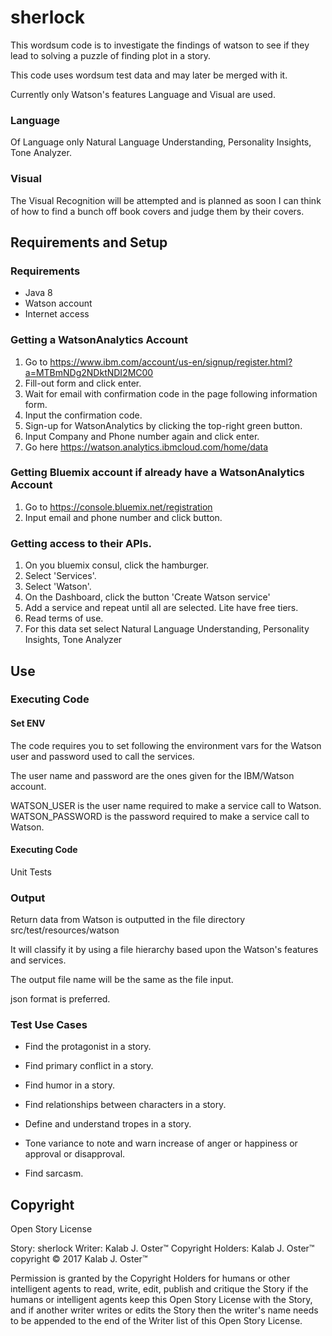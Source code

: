 # sherlock

This wordsum code is to investigate the findings of watson to see if they lead to solving a puzzle of finding plot in a story.

This code uses wordsum test data and may later be merged with it.

Currently only Watson's features Language and Visual are used.

### Language

Of Language only Natural Language Understanding, Personality Insights, Tone Analyzer.

### Visual

The Visual Recognition will be attempted and is planned as soon I can think of how to find a bunch off book covers and
judge them by their covers.


## Requirements and Setup

### Requirements

- Java 8
- Watson account
- Internet access

### Getting a WatsonAnalytics Account

1. Go to https://www.ibm.com/account/us-en/signup/register.html?a=MTBmNDg2NDktNDI2MC00
2. Fill-out form and click enter.
3. Wait for email with confirmation code in the page following information form.
4. Input the confirmation code.
5. Sign-up for WatsonAnalytics by clicking the top-right green button.
6. Input Company and Phone number again and click enter.
7. Go here https://watson.analytics.ibmcloud.com/home/data

### Getting Bluemix account if already have a WatsonAnalytics Account

1. Go to https://console.bluemix.net/registration
2. Input email and phone number and click button.

### Getting access to their APIs.

1. On you bluemix consul, click the hamburger.
2. Select 'Services'.
3. Select 'Watson'.
4. On the Dashboard, click the button 'Create Watson service'
5. Add a service and repeat until all are selected. Lite have free tiers.
6. Read terms of use.
7. For this data set select Natural Language Understanding, Personality Insights, Tone Analyzer

## Use

### Executing Code

#### Set ENV

The code requires you to set following the environment vars for the Watson user and password used to call the services.

The user name and password are the ones given for the IBM/Watson account.

WATSON_USER is the user name required to make a service call to Watson.
WATSON_PASSWORD is the password required to make a service call to Watson.

#### Executing Code

Unit Tests


### Output

Return data from Watson is outputted in the file directory src/test/resources/watson

It will classify it by using a file hierarchy based upon the Watson's features and services.

The output file name will be the same as the file input.

json format is preferred.


### Test Use Cases

- Find the protagonist in a story.

- Find primary conflict in a story.

- Find humor in a story.

- Find relationships between characters in a story.

- Define and understand tropes in a story.

- Tone variance to note and warn increase of anger or happiness or approval or disapproval.

- Find sarcasm.

## Copyright

  Open Story License

  Story: sherlock
  Writer: Kalab J. Oster&trade;
  Copyright Holders: Kalab J. Oster&trade;
  copyright &copy; 2017 Kalab J. Oster&trade;

  Permission is granted by the Copyright Holders for humans or other intelligent agents to read, write, edit, publish
  and critique the Story if the humans or intelligent agents keep this Open Story License with the Story,
  and if another writer writes or edits the Story then the writer's name needs to be appended to the end of the Writer
  list of this Open Story License.